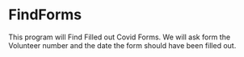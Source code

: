 # FindForms

This program will Find Filled out Covid Forms. We will ask form the Volunteer number and the date the form should have been filled out.
